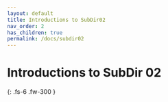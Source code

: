 ```yaml
---
layout: default
title: Introductions to SubDir02
nav_order: 2
has_children: true
permalink: /docs/subdir02
---
```


# Introductions to SubDir 02

{: .fs-6 .fw-300 }